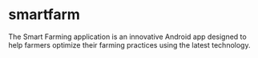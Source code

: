# smartfarm
The Smart Farming application is an innovative Android app designed to help farmers optimize their farming practices using the latest technology. 
